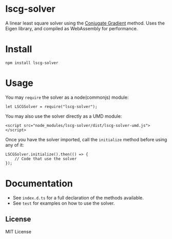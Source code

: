 lscg-solver
====

A linear least square solver using the [Conjugate Gradient](https://en.wikipedia.org/wiki/Conjugate_gradient_method) method. Uses the Eigen library, and compiled as WebAssembly for performance.

# Install

    npm install lscg-solver

# Usage

You may `require` the solver as a node(commonjs) module:

    let LSCGSolver = require("lscg-solver");

You may also use the solver directly as a UMD module:

    <script src="node_modules/lscg-solver/dist/lscg-solver-umd.js"></script>

Once you have the solver imported, call the `initialize` method before using any of it:

    LSCGSolver.initialize().then(() => {
        // Code that use the solver
    });

# Documentation

- See `index.d.ts` for a full declaration of the methods available.
- See `test` for examples on how to use the solver.

License
----

MIT License